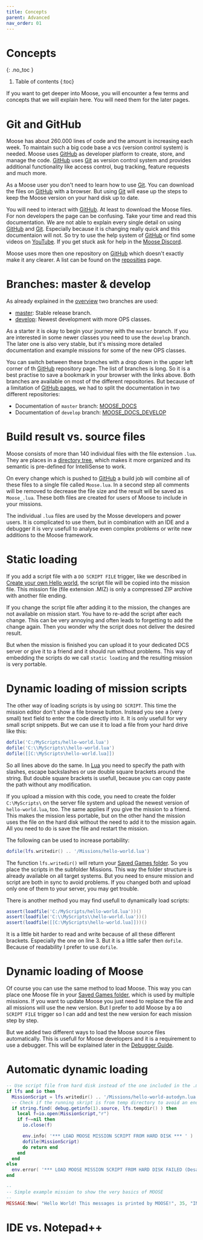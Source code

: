 ```yaml
---
title: Concepts
parent: Advanced
nav_order: 01
---
```


# Concepts
{: .no_toc }

1. Table of contents
{:toc}

If you want to get deeper into Moose, you will encounter a few terms and
concepts that we will explain here. You will need them for the later pages.

# Git and GitHub

Moose has about 260.000 lines of code and the amount is increasing each week.
To maintain such a big code base a vcs (version control system) is needed.
Moose uses [GitHub] as developer platform to create, store, and manage the code.
[GitHub] uses [Git] as version control system and provides additional
functionality like access control, bug tracking, feature requests and much more.

As a Moose user you don't need to learn how to use [Git]. You can download the
files on [GitHub] with a browser. But using [Git] will ease up the steps to keep
the Moose version on your hard disk up to date.

You will need to interact with [GitHub]. At least to download the Moose files.
For non developers the page can be confusing. Take your time and read this
documentation. We are not able to explain every single detail on using [GitHub]
and [Git]. Especially because it is changing really quick and this documentaion
will not. So try to use the help system of [GitHub] or find some videos on
[YouTube]. If you get stuck ask for help in the [Moose Discord].

Moose uses more then one repository on [GitHub] which doesn't exactly make it
any clearer. A list can be found on the [reposities] page.

# Branches: master & develop

As already explained in the [overview] two branches are used:

- [master]: Stable release branch.
- [develop]: Newest development with more OPS classes.

As a starter it is okay to begin your journey with the `master` branch.
If you are interested in some newer classes you need to use the `develop`
branch. The later one is also very stable, but it's missing more detailed
documentation and example missions for some of the new OPS classes.

You can switch between these branches with a drop down in the upper left corner
of th [GitHub] repository page. The list of branches is long. So it is a best
practise to save a bookmark in your browser with the links above.
Both branches are available on most of the different repositories. But because
of a limitation of [GitHub pages], we had to split the documentation in two
different repositories:

- Documentation of `master` branch: [MOOSE_DOCS]
- Documentation of `develop` branch: [MOOSE_DOCS_DEVELOP]

# Build result vs. source files

Moose consists of more than 140 individual files with the file extension `.lua`.
They are places in a [directory tree], which makes it more organized and its
semantic is pre-defined for IntelliSense to work.

On every change which is pushed to [GitHub] a build job will combine all of
these files to a single file called `Moose.lua`. In a second step all
comments will be removed to decrease the file size and the result will be saved
as `Moose_.lua`. These both files are created for users of Moose to include in
your missions.

The individual `.lua` files are used by the Mosse developers and power users.
It is complicated to use them, but in combination with an IDE and a debugger it
is very usefull to analyse even complex problems or write new additions to the
Moose framework.

# Static loading

If you add a script file with a `DO SCRIPT FILE` trigger, like we described in
[Create your own Hello world], the script file will be copied into the mission
file. This mission file (file extension .MIZ) is only a compressed ZIP archive
with another file ending.

If you change the script file after adding it to the mission, the changes are
not available on mission start. You have to re-add the script after each change.
This can be very annoying and often leads to forgetting to add the change again.
Then you wonder why the script does not deliver the desired result.

But when the mission is finished you can upload it to your dedicated DCS server
or give it to a friend and it should run without problems. This way of embedding
the scripts do we call `static loading` and the resulting mission is very
portable.

#  Dynamic loading of mission scripts

The other way of loading scripts is by using `DO SCRIPT`. This time the mission
editor don't show a file browse button. Instead you see a (very small) text
field to enter the code directly into it. It is only usefull for very small
script snippets. But we can use it to load a file from your hard drive like
this:

```lua
dofile('C:/MyScripts/hello-world.lua')
dofile('C:\\MyScripts\\hello-world.lua')
dofile([[C:\MyScripts\hello-world.lua]])
```

So all lines above do the same. In [Lua] you need to specify the path with
slashes, escape backslashes or use double square brackets around the string.
But double square brackets is usefull, because you can copy paste the path
without any modification.

If you upload a mission with this code, you need to create the folder
`C:\MyScripts\` on the server file system and upload the newest version of
`hello-world.lua`, too. The same applies if you give the mission to a friend.
This makes the mission less portable, but on the other hand the mission uses the
file on the hard disk without the need to add it to the mission again.
All you need to do is save the file and restart the mission.

The following can be used to increase portability:

```lua
dofile(lfs.writedir() .. '/Missions/hello-world.lua')
```

The function `lfs.writedir()` will return your [Saved Games folder].
So you place the scripts in the subfolder Missions. This way the folder
structure is already available on all target systems. But you need to ensure
mission and script are both in sync to avoid problems. If you changed both and
upload only one of them to your server, you may get trouble.

There is another method you may find usefull to dynamically load scripts:

```lua
assert(loadfile('C:/MyScripts/hello-world.lua'))()
assert(loadfile('C:\\MyScripts\\hello-world.lua'))()
assert(loadfile([[C:\MyScripts\hello-world.lua]]))()
```

It is a little bit harder to read and write because of all these different
brackets. Especially the one on line 3. But it is a little safer then `dofile`.
Because of readability I prefer to use `dofile`.

#  Dynamic loading of Moose

Of course you can use the same method to load Moose. This way you can place one
Moose file in your [Saved Games folder], which is used by multiple missions.
If you want to update Moose you just need to replace the file and all missions
will use the new version. But I prefer to add Moose by a `DO SCRIPT FILE`
trigger so I can add and test the new version for each mission step by step.

But we added two different ways to load the Moose source files automatically.
This is usefull for Moose developers and it is a requirement to use a debugger.
This will be explained later in the [Debugger Guide].

# Automatic dynamic loading

```lua
-- Use script file from hard disk instead of the one included in the .miz file
if lfs and io then
  MissionScript = lfs.writedir() .. '/Missions/hello-world-autodyn.lua'
  -- Check if the running skript is from temp directory to avoid an endless loop
  if string.find( debug.getinfo(1).source, lfs.tempdir() ) then
    local f=io.open(MissionScript,"r")
    if f~=nil then
      io.close(f)

      env.info( '*** LOAD MOOSE MISSION SCRIPT FROM HARD DISK *** ' )
      dofile(MissionScript)
      do return end
    end
  end
else
  env.error( '*** LOAD MOOSE MISSION SCRIPT FROM HARD DISK FAILED (Desanitize lfs and io)*** ' )
end

--
-- Simple example mission to show the very basics of MOOSE
--
MESSAGE:New( "Hello World! This messages is printed by MOOSE!", 35, "INFO" ):ToAll():ToLog()
```

# IDE vs. Notepad++



[Git]: https://en.wikipedia.org/wiki/Git
[GitHub]: https://github.com/
[YouTube]: https://www.youtube.com/
[Moose Discord]: https://discord.gg/gj68fm969S
[overview]: ../index.md
[reposities]: ../repositories.md
[master]: https://github.com/FlightControl-Master/MOOSE/tree/master
[develop]: https://github.com/FlightControl-Master/MOOSE/tree/develop
[GitHub pages]: https://pages.github.com/
[MOOSE_DOCS]: https://flightcontrol-master.github.io/MOOSE_DOCS/
[MOOSE_DOCS_DEVELOP]: https://flightcontrol-master.github.io/MOOSE_DOCS_DEVELOP/
[directory tree]: https://github.com/FlightControl-Master/MOOSE/tree/master/Moose%20Development/Moose
[Saved Games folder]: ../beginner/tipps-and-tricks.md#find-the-saved-games-folder
[Lua]: https://www.lua.org/
[Create your own Hello world]: ../beginner/hello-world-build.md
[Debugger Guide]: debugger.md

